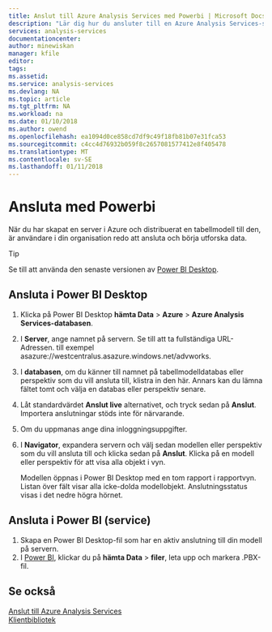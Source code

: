 ```yaml
---
title: Anslut till Azure Analysis Services med Powerbi | Microsoft Docs
description: "Lär dig hur du ansluter till en Azure Analysis Services-server med hjälp av Power BI."
services: analysis-services
documentationcenter: 
author: minewiskan
manager: kfile
editor: 
tags: 
ms.assetid: 
ms.service: analysis-services
ms.devlang: NA
ms.topic: article
ms.tgt_pltfrm: NA
ms.workload: na
ms.date: 01/10/2018
ms.author: owend
ms.openlocfilehash: ea1094d0ce858cd7df9c49f18fb81b07e31fca53
ms.sourcegitcommit: c4cc4d76932b059f8c2657081577412e8f405478
ms.translationtype: MT
ms.contentlocale: sv-SE
ms.lasthandoff: 01/11/2018
---
```

# <a name="connect-with-power-bi"></a>Ansluta med Powerbi

När du har skapat en server i Azure och distribuerat en tabellmodell till den, är användare i din organisation redo att ansluta och börja utforska data. 

> [!TIP]
> Se till att använda den senaste versionen av [Power BI Desktop](https://powerbi.microsoft.com/desktop/).
> 
> 
  
## <a name="connect-in-power-bi-desktop"></a>Ansluta i Power BI Desktop

1. Klicka på Power BI Desktop **hämta Data** > **Azure** > **Azure Analysis Services-databasen**.

2. I **Server**, ange namnet på servern. Se till att ta fullständiga URL-Adressen. till exempel asazure://westcentralus.asazure.windows.net/advworks.

3. I **databasen**, om du känner till namnet på tabellmodelldatabas eller perspektiv som du vill ansluta till, klistra in den här. Annars kan du lämna fältet tomt och välja en databas eller perspektiv senare.

4. Låt standardvärdet **Anslut live** alternativet, och tryck sedan på **Anslut**. Importera anslutningar stöds inte för närvarande.

5. Om du uppmanas ange dina inloggningsuppgifter. 

6. I **Navigator**, expandera servern och välj sedan modellen eller perspektiv som du vill ansluta till och klicka sedan på **Anslut**. Klicka på en modell eller perspektiv för att visa alla objekt i vyn.

    Modellen öppnas i Power BI Desktop med en tom rapport i rapportvyn. Listan över fält visar alla icke-dolda modellobjekt. Anslutningsstatus visas i det nedre högra hörnet.

## <a name="connect-in-power-bi-service"></a>Ansluta i Power BI (service)

1. Skapa en Power BI Desktop-fil som har en aktiv anslutning till din modell på servern.
2. I [Power BI](https://powerbi.microsoft.com), klickar du på **hämta Data** > **filer**, leta upp och markera .PBX-fil.



## <a name="see-also"></a>Se också
[Anslut till Azure Analysis Services](analysis-services-connect.md)   
[Klientbibliotek](analysis-services-data-providers.md)

